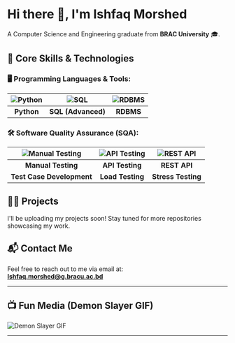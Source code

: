 # Hi there 👋, I'm **Ishfaq Morshed**  
A Computer Science and Engineering graduate from **BRAC University** 🎓.

## 🔧 Core Skills & Technologies

### 🖥️ Programming Languages & Tools:
| ![Python](https://img.shields.io/badge/Python-3.9-blue) | ![SQL](https://img.shields.io/badge/SQL-Advanced-blue) | ![RDBMS](https://img.shields.io/badge/RDBMS-orange) |
|:--:|:--:|:--:|
| **Python** | **SQL (Advanced)** | **RDBMS** |

### 🛠️ Software Quality Assurance (SQA):
| ![Manual Testing](https://img.shields.io/badge/Manual%20Testing-Active-green) | ![API Testing](https://img.shields.io/badge/API%20Testing-Active-yellowgreen) | ![REST API](https://img.shields.io/badge/REST%20API-Active-yellow) |
|:--:|:--:|:--:|
| **Manual Testing** | **API Testing** | **REST API** |
| **Test Case Development** | **Load Testing** | **Stress Testing** |

## 🧑‍💻 Projects

I'll be uploading my projects soon! Stay tuned for more repositories showcasing my work.

## 📬 Contact Me

Feel free to reach out to me via email at:  
[**Ishfaq.morshed@g.bracu.ac.bd**](mailto:Ishfaq.morshed@g.bracu.ac.bd)

---

## 📺 Fun Media (Demon Slayer GIF)

![Demon Slayer GIF](https://media.giphy.com/media/Ju5SGBd4Ir3e6/giphy.gif)

---
